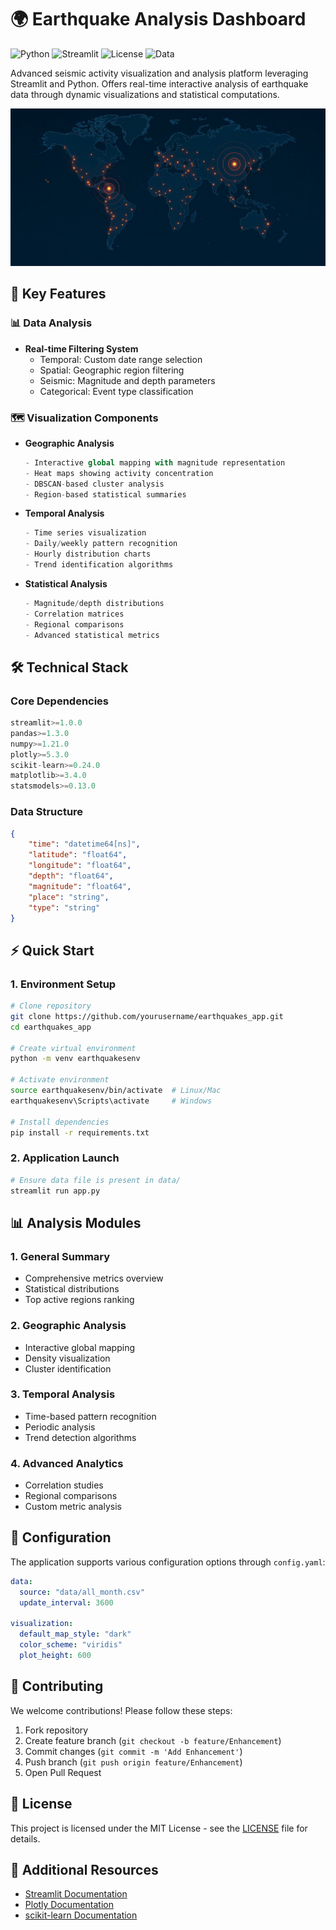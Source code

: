 # 🌍 Earthquake Analysis Dashboard

![Python](https://img.shields.io/badge/Python-3.x-blue.svg)
![Streamlit](https://img.shields.io/badge/Streamlit-1.x-FF4B4B.svg)
![License](https://img.shields.io/badge/License-MIT-green.svg)
![Data](https://img.shields.io/badge/Data-USGS-yellow.svg)

Advanced seismic activity visualization and analysis platform leveraging Streamlit and Python. Offers real-time interactive analysis of earthquake data through dynamic visualizations and statistical computations.

![Earthquakes App img](img/image.jpg)

## 🚀 Key Features

### 📊 Data Analysis
- **Real-time Filtering System**
  - Temporal: Custom date range selection
  - Spatial: Geographic region filtering
  - Seismic: Magnitude and depth parameters
  - Categorical: Event type classification

### 🗺️ Visualization Components
- **Geographic Analysis**
  ```python
  - Interactive global mapping with magnitude representation
  - Heat maps showing activity concentration
  - DBSCAN-based cluster analysis
  - Region-based statistical summaries
  ```

- **Temporal Analysis**
  ```python
  - Time series visualization
  - Daily/weekly pattern recognition
  - Hourly distribution charts
  - Trend identification algorithms
  ```

- **Statistical Analysis**
  ```python
  - Magnitude/depth distributions
  - Correlation matrices
  - Regional comparisons
  - Advanced statistical metrics
  ```

## 🛠️ Technical Stack

### Core Dependencies
```python
streamlit>=1.0.0
pandas>=1.3.0
numpy>=1.21.0
plotly>=5.3.0
scikit-learn>=0.24.0
matplotlib>=3.4.0
statsmodels>=0.13.0
```

### Data Structure
```json
{
    "time": "datetime64[ns]",
    "latitude": "float64",
    "longitude": "float64",
    "depth": "float64",
    "magnitude": "float64",
    "place": "string",
    "type": "string"
}
```

## ⚡ Quick Start

### 1. Environment Setup
```bash
# Clone repository
git clone https://github.com/yourusername/earthquakes_app.git
cd earthquakes_app

# Create virtual environment
python -m venv earthquakesenv

# Activate environment
source earthquakesenv/bin/activate  # Linux/Mac
earthquakesenv\Scripts\activate     # Windows

# Install dependencies
pip install -r requirements.txt
```

### 2. Application Launch
```bash
# Ensure data file is present in data/
streamlit run app.py
```

## 📊 Analysis Modules

### 1. General Summary
- Comprehensive metrics overview
- Statistical distributions
- Top active regions ranking

### 2. Geographic Analysis
- Interactive global mapping
- Density visualization
- Cluster identification

### 3. Temporal Analysis
- Time-based pattern recognition
- Periodic analysis
- Trend detection algorithms

### 4. Advanced Analytics
- Correlation studies
- Regional comparisons
- Custom metric analysis

## 🔧 Configuration

The application supports various configuration options through `config.yaml`:

```yaml
data:
  source: "data/all_month.csv"
  update_interval: 3600

visualization:
  default_map_style: "dark"
  color_scheme: "viridis"
  plot_height: 600
```

## 🤝 Contributing

We welcome contributions! Please follow these steps:

1. Fork repository
2. Create feature branch (`git checkout -b feature/Enhancement`)
3. Commit changes (`git commit -m 'Add Enhancement'`)
4. Push branch (`git push origin feature/Enhancement`)
5. Open Pull Request

## 📝 License

This project is licensed under the MIT License - see the [LICENSE](LICENSE) file for details.

## 🔗 Additional Resources

- [Streamlit Documentation](https://docs.streamlit.io/)
- [Plotly Documentation](https://plotly.com/python/)
- [scikit-learn Documentation](https://scikit-learn.org/stable/)


